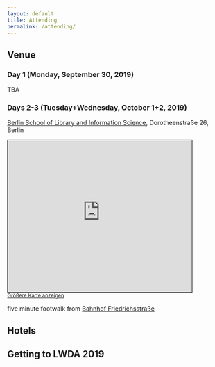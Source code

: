 ```yaml
---
layout: default
title: Attending
permalink: /attending/
---
```


## Venue

### Day 1 (Monday, September 30, 2019)

TBA

<!-- https://smartdataforum.de/kontakt/ -->

### Days 2-3 (Tuesday+Wednesday, October 1+2, 2019)

[Berlin School of Library and Information
Science](https://www.ibi.hu-berlin.de/), Dorotheenstraße 26, Berlin

<iframe width="425" height="350" frameborder="0" scrolling="no" marginheight="0" marginwidth="0" src="https://www.openstreetmap.org/export/embed.html?bbox=13.388876616954805%2C52.51824803799736%2C13.394133746623995%2C52.52027185439049&amp;layer=mapnik" style="border: 1px solid black"></iframe><br/><small><a href="https://www.openstreetmap.org/#map=19/52.51926/13.39151">Größere Karte anzeigen</a></small>

five minute footwalk from [Bahnhof Friedrichsstraße](https://fahrinfo.bvg.de/Fahrinfo/bin/stboard.bin/dn?start=1&input=900100001&adjustStBoard=yes&boardType=depRT)


## Hotels

## Getting to LWDA 2019
